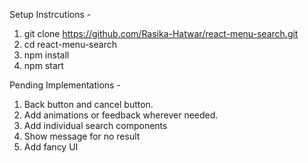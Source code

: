 Setup Instrcutions -

1. git clone https://github.com/Rasika-Hatwar/react-menu-search.git
2. cd react-menu-search
3. npm install
4. npm start

Pending Implementations -

1. Back button and cancel button.
2. Add animations or feedback wherever needed.
3. Add individual search components
4. Show message for no result
5. Add fancy UI
